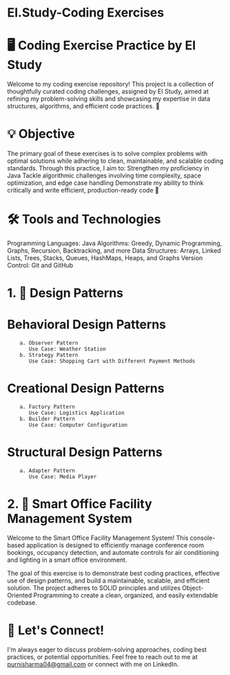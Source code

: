 # EI.Study-Coding Exercises 

# 🖥️ Coding Exercise Practice by EI Study
Welcome to my coding exercise repository! This project is a collection of thoughtfully curated coding challenges, assigned by EI Study, aimed at refining my problem-solving skills and showcasing my expertise in data structures, algorithms, and efficient code practices. 🌟

# 💡 Objective
The primary goal of these exercises is to solve complex problems with optimal solutions while adhering to clean, maintainable, and scalable coding standards. Through this practice, I aim to:
Strengthen my proficiency in Java
Tackle algorithmic challenges involving time complexity, space optimization, and edge case handling
Demonstrate my ability to think critically and write efficient, production-ready code 🚀

# 🛠️ Tools and Technologies
Programming Languages: Java
Algorithms: Greedy, Dynamic Programming, Graphs, Recursion, Backtracking, and more
Data Structures: Arrays, Linked Lists, Trees, Stacks, Queues, HashMaps, Heaps, and Graphs
Version Control: Git and GitHub

# 1. 🎯 Design Patterns 
# Behavioral Design Patterns
        a. Observer Pattern
           Use Case: Weather Station
        b. Strategy Pattern
           Use Case: Shopping Cart with Different Payment Methods

# Creational Design Patterns
        a. Factory Pattern
           Use Case: Logistics Application
        b. Builder Pattern
           Use Case: Computer Configuration

# Structural Design Patterns
        a. Adapter Pattern
           Use Case: Media Player

# 2. 🎯 Smart Office Facility Management System
Welcome to the Smart Office Facility Management System! This console-based application is designed to efficiently manage conference room bookings, occupancy detection, and automate controls for air conditioning and lighting in a smart office environment.

The goal of this exercise is to demonstrate best coding practices, effective use of design patterns, and build a maintainable, scalable, and efficient solution. The project adheres to SOLID principles and utilizes Object-Oriented Programming to create a clean, organized, and easily extendable codebase.



# 💬 Let's Connect!
I'm always eager to discuss problem-solving approaches, coding best practices, or potential opportunities. 
Feel free to reach out to me at purnisharma04@gmail.com or connect with me on LinkedIn.
